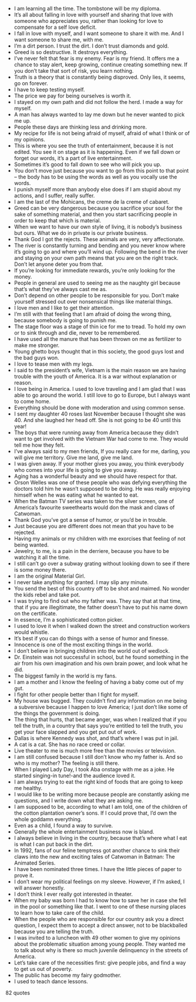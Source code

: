  - I am learning all the time. The tombstone will be my diploma.
 - It’s all about falling in love with yourself and sharing that love with someone who appreciates you, rather than looking for love to compensate for a self love deficit.
 - I fall in love with myself, and I want someone to share it with me. And I want someone to share me, with me.
 - I’m a dirt person. I trust the dirt. I don’t trust diamonds and gold.
 - Greed is so destructive. It destroys everything.
 - I’ve never felt that fear is my enemy. Fear is my friend. It offers me a chance to stay alert, keep growing, continue creating something new. If you don’t take that sort of risk, you learn nothing.
 - Truth is a theory that is constantly being disproved. Only lies, it seems, go on forever.
 - I have to keep testing myself.
 - The price we pay for being ourselves is worth it.
 - I stayed on my own path and did not follow the herd. I made a way for myself.
 - A man has always wanted to lay me down but he never wanted to pick me up.
 - People these days are thinking less and drinking more.
 - My recipe for life is not being afraid of myself, afraid of what I think or of my opinions.
 - This is where you see the truth of entertainment, because it is not edited. You see it on stage as it is happening. Even if we fall down or forget our words, it’s a part of live entertainment.
 - Sometimes it’s good to fall down to see who will pick you up.
 - You don’t move just because you want to go from this point to that point – the body has to be using the words as well as you vocally use the words.
 - I punish myself more than anybody else does if I am stupid about my actions, and I suffer, really suffer.
 - I am the last of the Mohicans, the creme de la creme of cabaret.
 - Greed can be very dangerous because you sacrifice your soul for the sake of something material, and then you start sacrificing people in order to keep that which is material.
 - When we want to have our own style of living, it is nobody’s business but ours. What we do in private is our private business.
 - Thank God I got the rejects. These animals are very, very affectionate.
 - The river is constantly turning and bending and you never know where it’s going to go and where you’ll wind up. Following the bend in the river and staying on your own path means that you are on the right track. Don’t let anyone deter you from that.
 - If you’re looking for immediate rewards, you’re only looking for the money.
 - People in general are used to seeing me as the naughty girl because that’s what they’ve always cast me as.
 - Don’t depend on other people to be responsible for you. Don’t make yourself stressed out over nonsensical things like material things.
 - I love men and I like to get their attention.
 - I’m still with that feeling that I am afraid of doing the wrong thing, because somebody is going to punish me.
 - The stage floor was a stage of thin ice for me to tread. To hold my own or to sink through and die, never to be remembered.
 - I have used all the manure that has been thrown on me as fertilizer to make me stronger.
 - Young ghetto boys thought that in this society, the good guys lost and the bad guys won.
 - I love to tease men with my legs.
 - I said to the president’s wife, Vietnam is the main reason we are having trouble with the youth of America. It is a war without explanation or reason.
 - I love being in America. I used to love traveling and I am glad that I was able to go around the world. I still love to go to Europe, but I always want to come home.
 - Everything should be done with moderation and using common sense.
 - I sent my daughter 40 roses last November because I thought she was 40. And she laughed her head off. She is not going to be 40 until this year!
 - The boys that were running away from America because they didn’t want to get involved with the Vietnam War had come to me. They would tell me how they felt.
 - I’ve always said to my men friends, If you really care for me, darling, you will give me territory. Give me land, give me land.
 - I was given away. If your mother gives you away, you think everybody who comes into your life is going to give you away.
 - Aging has a wonderful beauty and we should have respect for that.
 - Orson Welles was one of these people who was defying everything the doctors told him he wasn’t supposed to be doing. He was really enjoying himself when he was eating what he wanted to eat.
 - When the Batman TV series was taken to the silver screen, one of America’s favourite sweethearts would don the mask and claws of Catwoman.
 - Thank God you’ve got a sense of humor, or you’d be in trouble.
 - Just because you are different does not mean that you have to be rejected.
 - Having my animals or my children with me exorcises that feeling of not being wanted.
 - Jewelry, to me, is a pain in the derriere, because you have to be watching it all the time.
 - I still can’t go over a subway grating without looking down to see if there is some money there.
 - I am the original Material Girl.
 - I never take anything for granted. I may slip any minute.
 - You send the best of this country off to be shot and maimed. No wonder the kids rebel and take pot.
 - I was trying to find out who my father was. They say that at that time, that if you are illegitimate, the father doesn’t have to put his name down on the certificate.
 - In essence, I’m a sophisticated cotton picker.
 - I used to love it when I walked down the street and construction workers would whistle.
 - It’s best if you can do things with a sense of humor and finesse.
 - Innocence is one of the most exciting things in the world.
 - I don’t believe in bringing children into the world out of wedlock.
 - Dr. Einstein was not successful in school, but he found something in the air from his own imagination and his own brain power, and look what he did.
 - The biggest family in the world is my fans.
 - I am a mother and I know the feeling of having a baby come out of my gut.
 - I fight for other people better than I fight for myself.
 - My house was bugged. They couldn’t find any information on me being a subversive because I happen to love America; I just don’t like some of the things the government is doing.
 - The thing that hurts, that became anger, was when I realized that if you tell the truth, in a country that says you’re entitled to tell the truth, you get your face slapped and you get put out of work.
 - Dallas is where Kennedy was shot, and that’s where I was put in jail.
 - A cat is a cat. She has no race creed or collar.
 - Live theater to me is much more free than the movies or television.
 - I am still confused because I still don’t know who my father is. And so who is my mother? The feeling is still there.
 - When I played Lady Day, I took Aba onstage with me as a joke. He started singing-in tune!-and the audience loved it.
 - I am always trying to eat the right kind of foods that are going to keep me healthy.
 - I would like to be writing more because people are constantly asking me questions, and I write down what they are asking me.
 - I am supposed to be, according to what I am told, one of the children of the cotton plantation owner’s sons. If I could prove that, I’d own the whole goddamn everything.
 - Even as a child, I found a way to survive.
 - Generally the whole entertainment business now is bland.
 - I always believe in living in the country, because that’s where what I eat is what I can put back in the dirt.
 - In 1992, fans of our feline temptress got another chance to sink their claws into the new and exciting tales of Catwoman in Batman: The Animated Series.
 - I have been nominated three times. I have the little pieces of paper to prove it.
 - I don’t wear my political feelings on my sleeve. However, if I’m asked, I will answer honestly.
 - I don’t think I ever really got interested in theater.
 - When my baby was born I had to know how to save her in case she fell in the pool or something like that. I went to one of these nursing places to learn how to take care of the child.
 - When the people who are responsible for our country ask you a direct question, I expect them to accept a direct answer, not to be blackballed because you are telling the truth.
 - I was invited to a luncheon with 49 other women to give my opinions about the problematic situation among young people. They wanted me to talk about why is there so much juvenile delinquency in the streets of America.
 - Let’s take care of the necessities first: give people jobs, and find a way to get us out of poverty.
 - The public has become my fairy godmother.
 - I used to teach dance lessons.

82 quotes
